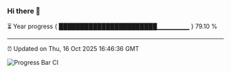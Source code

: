 ### Hi there 👋

⏳ Year progress { ███████████████████████▁▁▁▁▁▁▁ } 79.10 %

---

⏰ Updated on Thu, 16 Oct 2025 16:46:36 GMT

![Progress Bar CI](https://github.com/IshwaranRudhara/GIT-ACTION/workflows/Progress%20Bar%20CI/badge.svg)

